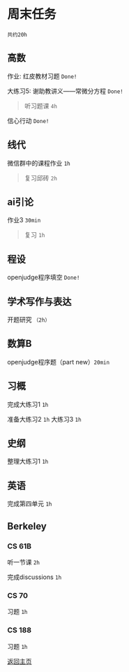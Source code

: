 # 周末任务
`共约20h`

## 高数
作业: 红皮教材习题 `Done!`

大练习5: 谢助教讲义——常微分方程 `Done!`

> 听习题课 `4h`

信心行动 `Done!`

## 线代
微信群中的课程作业 `1h`

> 复习邱砖 `2h`

## ai引论
作业3 `30min`

> 复习 `1h`

## 程设
openjudge程序填空 `Done!`

## 学术写作与表达
开题研究 `（2h）`

## 数算B
openjudge程序题（part new）`20min`

## 习概
完成大练习1 `1h`

准备大练习2 `1h` 大练习3 `1h`

## 史纲
整理大练习1 `1h`

## 英语
完成第四单元 `1h`

## Berkeley

### CS 61B
听一节课 `2h`

完成discussions `1h`

### CS 70
习题 `1h`

### CS 188
习题 `1h`

[返回主页](/public)